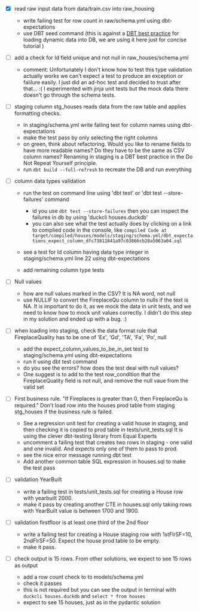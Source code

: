 - [x] read raw input data from data/train.csv into raw_housing
    - write failing test for row count in raw/schema.yml using dbt-expectations
    - use DBT seed command (this is against a [DBT best practice](https://docs.getdbt.com/docs/build/seeds) for loading dynamic data into DB, we are using it here just for concise tutorial )

- [ ] add a check for Id field unique and not null in raw_houses/schema.yml
  - comment: Unfortunately I don't know how to test this type validation actually works we can't expect a test to produce an exception or faiilure easily. I just did an ad-hoc test and decided to trust after that... :( I experimented with jinja unit tests but the mock data there doesn't go through the schema tests.


- [ ] staging column stg_houses reads data from the raw table and applies formatting checks. 
    - in staging/schema.yml write failing test for column names using dbt-expectations
    - make the test pass by only selecting the right columns
    - on green, think about refactoring. Would you like to rename fields to have more readable names? Do they have to be the same as CSV column names? Renaming in staging is a DBT best practice in the Do Not Repeat Yourself principle.
    - run `dbt build --full-refresh` to recreate the DB and run everything
    

- [ ] column data types validation
    -  run the test on command line using 'dbt test' or 'dbt test --store-failures' command
       - id you use `dbt test --store-failures` then you can inspect the failures in db by using 'duckcli houses.duckdb'
       - you can also see what the test actually does by clicking on a link to complied code in the console, like  `compiled Code at target/compiled/houses/models/staging/schema.yml/dbt_expectations_expect_column_dfc73812841a97c03866cb28a5063a04.sql`
    -  see a test for Id column having data type integer in staging/schema.yml line 22 using dbt-expectations

    - add remaining column type tests
  
- [ ] Null values
  - how are null values marked in the CSV? It is NA word, not null
  - use NULLIF to convert the FireplaceQu column to nulls if the text is NA. It is important to do it, as we mock the data in unit tests, and we need to know how to mock unit values correctly. I didn't do this step in my solution and ended up with a bug. :)

- [ ] when loading into staging, check the data format rule that FireplaceQuality has to be one of 'Ex', 'Gd', 'TA', 'Fa', 'Po', null
  - add the expect_column_values_to_be_in_set test to staging/schema.yml using dbt-expectations
  - run it using dbt test command
  - do you see the errors? how does the test deal with null values? 
  - One suggest is to add to the test row_condition that the FireplaceQuality field is not null, and remove the null vaue from the valid set

- [ ] First business rule. "If Fireplaces is greater than 0, then FireplaceQu is required." Don't load row into the houses prod table from staging stg_houses if the business rule is failed. 
    - See a regression unit test for creating a valid house in staging, and then checking it is copied to prod table in tests/unit_tests.sql It is using the clever dbt-testing library from Equal Experts
    - uncomment a failing test that creates two rows in staging - one valid and one invalid. And expects only one of them to pass to prod. 
    - see the nice error message running dbt test
    - Add another common table SQL expression in houses.sql to make the test pass


- [ ] validation YearBuilt
    - write a failing test in tests/unit_tests.sql for creating a House row with  yearbuilt 2000.
    - make it pass by creating another CTE in houses.sql only taking rows with YearBuilt value is between 1700 and 1900.
 

- [ ] validation firstfloor is at least one third of the 2nd floor
    
    - write a failing test for creating a House staging row with  1stFlrSF=10, 2ndFlrSF=50. Expect the house prod table to be empty.
    - make it pass. 

- [ ] check output is 15 rows. From other solutions, we expect to see 15 rows as output
    - add a row count check to to models/schema.yml
    - check it passes
    - this is not required but you can see the output in terminal with `duckcli houses.duckdb` and `select * from houses`
    - expect to see 15 houses, just as in the pydantic solution







